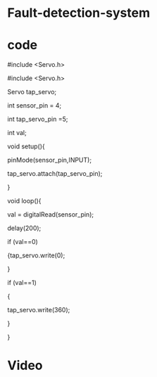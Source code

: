 # Fault-detection-system
# code
#include <Servo.h>

#include <Servo.h>

Servo tap_servo;

int sensor_pin = 4; 

int tap_servo_pin =5;

int val;

void setup(){

  pinMode(sensor_pin,INPUT);
  
  tap_servo.attach(tap_servo_pin);
  
}

void loop(){

  val = digitalRead(sensor_pin);
  
  delay(200);
  
  if (val==0)
  
  {tap_servo.write(0);
  
  }
  
  if (val==1)

 {
  
  tap_servo.write(360);
  
 }
 
 }
    
# Video

